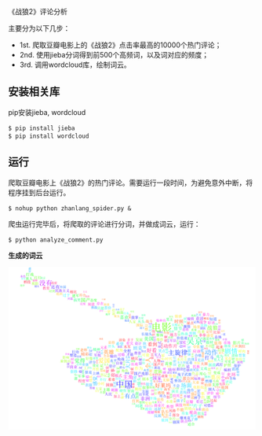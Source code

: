 《战狼2》评论分析

主要分为以下几步：
- 1st. 爬取豆瓣电影上的《战狼2》点击率最高的10000个热门评论；
- 2nd. 使用jieba分词得到前500个高频词，以及词对应的频度；
- 3rd. 调用wordcloud库，绘制词云。

## 安装相关库
pip安装jieba, wordcloud

    $ pip install jieba
    $ pip install wordcloud

## 运行
爬取豆瓣电影上《战狼2》的热门评论。需要运行一段时间，为避免意外中断，将程序挂到后台运行。
    
    $ nohup python zhanlang_spider.py &

爬虫运行完毕后，将爬取的评论进行分词，并做成词云，运行：

    $ python analyze_comment.py

**生成的词云**

![image](zhanlang_word_cloud.png)




